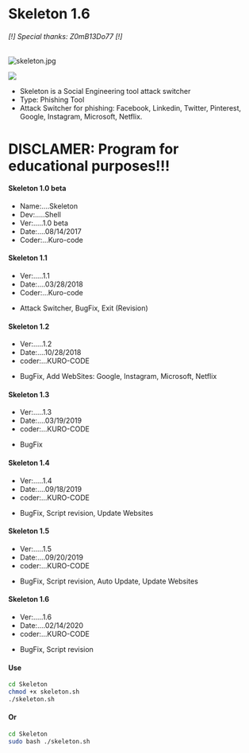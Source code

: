 # Skeleton 1.6
######     [!] Special thanks: Z0mB13Do77 [!]

![skeleton.jpg](https://github.com/KURO-CODE/Skeleton/blob/master/skeleton.jpg)

![](https://img.shields.io/badge/Skeleton-Shell-green.svg)

* Skeleton is a Social Engineering tool attack switcher
* Type: Phishing Tool
* Attack Switcher for phishing: Facebook, Linkedin, Twitter, Pinterest, Google, Instagram, Microsoft, Netflix.

# DISCLAMER: Program for educational purposes!!!

#### Skeleton 1.0 beta
* Name:....Skeleton
* Dev:.....Shell
* Ver:.....1.0 beta
* Date:....08/14/2017
* Coder:...Kuro-code

#### Skeleton 1.1
* Ver:.....1.1
* Date:....03/28/2018
* Coder:...Kuro-code

- Attack Switcher, BugFix, Exit (Revision)

#### Skeleton 1.2
* Ver:.....1.2
* Date:....10/28/2018
* coder:...KURO-CODE

- BugFix, Add WebSites: Google, Instagram, Microsoft, Netflix

#### Skeleton 1.3
* Ver:.....1.3
* Date:....03/19/2019
* coder:...KURO-CODE

- BugFix

#### Skeleton 1.4
* Ver:.....1.4
* Date:....09/18/2019
* coder:...KURO-CODE


- BugFix, Script revision, Update Websites

#### Skeleton 1.5
* Ver:.....1.5
* Date:....09/20/2019
* coder:...KURO-CODE

- BugFix, Script revision, Auto Update, Update Websites

#### Skeleton 1.6
* Ver:.....1.6
* Date:....02/14/2020
* coder:...KURO-CODE

- BugFix, Script revision

#### Use 
```bash
cd Skeleton
chmod +x skeleton.sh
./skeleton.sh
```
#### Or
```bash
cd Skeleton
sudo bash ./skeleton.sh
```
